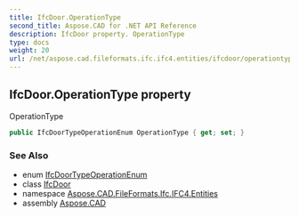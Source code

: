 ```yaml
---
title: IfcDoor.OperationType
second_title: Aspose.CAD for .NET API Reference
description: IfcDoor property. OperationType
type: docs
weight: 20
url: /net/aspose.cad.fileformats.ifc.ifc4.entities/ifcdoor/operationtype/
---
```

## IfcDoor.OperationType property

OperationType

```csharp
public IfcDoorTypeOperationEnum OperationType { get; set; }
```

### See Also

* enum [IfcDoorTypeOperationEnum](../../../aspose.cad.fileformats.ifc.ifc4.types/ifcdoortypeoperationenum/)
* class [IfcDoor](../)
* namespace [Aspose.CAD.FileFormats.Ifc.IFC4.Entities](../../ifcdoor/)
* assembly [Aspose.CAD](../../../)


